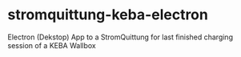 # stromquittung-keba-electron
Electron (Dekstop) App to a StromQuittung for last finished charging session of a KEBA Wallbox

